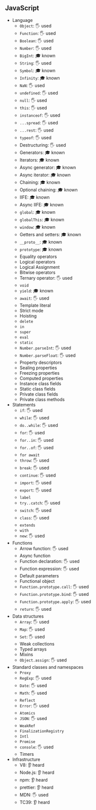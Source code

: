 ## JavaScript

- Language
  - `Object`:                 🖐️  used
  - `Function`:               🖐️  used
  - `Boolean`:                🖐️  used
  - `Number`:                 🖐️  used
  - `BigInt`:                 🎓	known
  - `String`:                 🖐️  used
  - `Symbol`:                 🎓	known
  - `Infinity`:               🎓	known
  - `NaN`:                    🖐️  used
  - `undefined`:              🖐️  used
  - `null`:                   🖐️  used
  - `this`:                   🖐️  used
  - `instanceof`:             🖐️  used
  - `...spread`:              🖐️  used
  - `...rest`:                🖐️  used
  - `typeof`:                 🖐️  used
  - Destructuring:            🖐️  used
  - Generators:               🎓	known
  - Iterators:                🎓	known
  - Async generator:          🎓	known
  - Async iterator:           🎓	known
  - Chaining:                 🎓	known
  - Optional chaining:        🎓	known
  - IIFE:                     🎓	known
  - Async IIFE:               🎓	known
  - `global`:                 🎓	known
  - `globalThis`:             🎓	known
  - `window`:                 🎓	known
  - Getters and setters:      🎓	known
  - `__proto__`:              🎓	known
  - `prototype`:              🎓	known
  - Equality operators
  - Logical operators
  - Logical Assignment
  - Bitwise operators
  - Ternary operator:         🖐️  used
  - `void`
  - `yield`:                  🎓	known
  - `await`:                  🖐️  used
  - Template literal
  - Strict mode
  - Hoisting
  - `delete`
  - `in`
  - `super`
  - `eval`
  - `static`
  - `Number.parseInt`:        🖐️  used
  - `Number.parseFloat`:      🖐️  used
  - Property descriptors
  - Sealing properties
  - Freezing properties
  - Computed properties
  - Instance class fields
  - Static class fields
  - Private class fields
  - Private class methods
- Statements
  - `if`:                     🖐️  used
  - `while`:                  🖐️  used
  - `do..while`:              🖐️  used
  - `for`:                    🖐️  used
  - `for..in`:                🖐️  used
  - `for..of`:                🖐️  used
  - `for await`
  - `throw`:                  🖐️  used
  - `break`:                  🖐️  used
  - `continue`:               🖐️  used
  - `import`:                 🖐️  used
  - `export`:                 🖐️  used
  - `label`
  - `try..catch`:             🖐️  used
  - `switch`:                 🖐️  used
  - `class`:                  🖐️  used
  - `extends`
  - `with`
  - `new`:                    🖐️  used
- Functions
  - Arrow function:           🖐️  used
  - Async function
  - Function declaration:     🖐️  used
  - Function expression:      🖐️  used
  - Default parameters
  - Functional object
  - `Function.prototype.call`: 🖐️ used
  - `Function.prototype.bind`: 🖐️ used
  - `Function.prototype.apply`: 🖐️ used
  - `return`:                 🖐️  used
- Data structures
  - `Array`:                  🖐️  used
  - `Map`:                    🖐️  used
  - `Set`:                    🖐️  used
  - Weak collections
  - Typed arrays
  - Mixins
  - `Object.assign`:          🖐️  used
- Standard classes and namespaces
  - `Proxy`
  - `RegExp`:                 🖐️  used
  - `Date`:                   🖐️  used
  - `Math`:                   🖐️  used
  - `Reflect`
  - `Error`:                  🖐️  used
  - `Atomics`
  - `JSON`:                   🖐️  used
  - `WeakRef`
  - `FinalizationRegistry`
  - `Intl`
  - `Promise`
  - `console`:                🖐️  used
  - Timers
- Infrastructure
  - V8:                       👂	heard
  - Node.js:                  👂	heard
  - npm:                      👂	heard
  - prettier:                 👂	heard
  - MDN:                      🖐️  used
  - TC39:                     👂	heard
